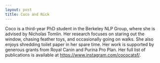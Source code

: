 ```yaml
---
layout: post
title: Coco and Nick
---
```


Coco is a third-year PhD student in the Berkeley NLP Group, where she is advised by Nicholas Tomlin.
Her research focuses on staring out the window, chasing feather toys, and occasionally going on walks.
She also enjoys shredding toilet paper in her spare time.
Her work is supported by generous grants from Royal Canin and Purina Pro Plan.
Her full list of publications is available at <https://www.instagram.com/cococatsf/>.
